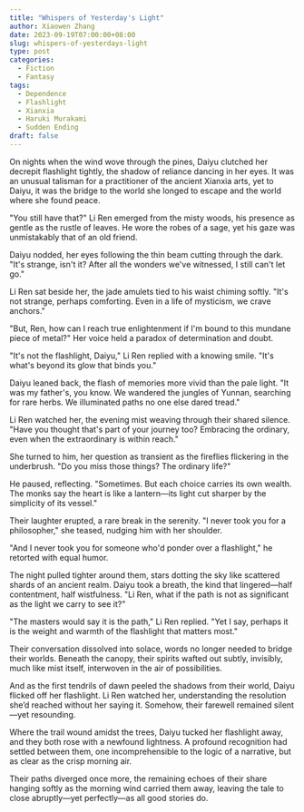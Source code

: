 ```yaml
---
title: "Whispers of Yesterday's Light"
author: Xiaowen Zhang
date: 2023-09-19T07:00:00+08:00
slug: whispers-of-yesterdays-light
type: post
categories:
  - Fiction
  - Fantasy
tags:
  - Dependence
  - Flashlight
  - Xianxia
  - Haruki Murakami
  - Sudden Ending
draft: false
---
```


On nights when the wind wove through the pines, Daiyu clutched her decrepit flashlight tightly, the shadow of reliance dancing in her eyes. It was an unusual talisman for a practitioner of the ancient Xianxia arts, yet to Daiyu, it was the bridge to the world she longed to escape and the world where she found peace.

"You still have that?" Li Ren emerged from the misty woods, his presence as gentle as the rustle of leaves. He wore the robes of a sage, yet his gaze was unmistakably that of an old friend.

Daiyu nodded, her eyes following the thin beam cutting through the dark. "It's strange, isn't it? After all the wonders we've witnessed, I still can't let go."

Li Ren sat beside her, the jade amulets tied to his waist chiming softly. "It's not strange, perhaps comforting. Even in a life of mysticism, we crave anchors."

"But, Ren, how can I reach true enlightenment if I'm bound to this mundane piece of metal?" Her voice held a paradox of determination and doubt.

"It's not the flashlight, Daiyu," Li Ren replied with a knowing smile. "It's what's beyond its glow that binds you."

Daiyu leaned back, the flash of memories more vivid than the pale light. "It was my father's, you know. We wandered the jungles of Yunnan, searching for rare herbs. We illuminated paths no one else dared tread."

Li Ren watched her, the evening mist weaving through their shared silence. "Have you thought that's part of your journey too? Embracing the ordinary, even when the extraordinary is within reach."

She turned to him, her question as transient as the fireflies flickering in the underbrush. "Do you miss those things? The ordinary life?"

He paused, reflecting. "Sometimes. But each choice carries its own wealth. The monks say the heart is like a lantern—its light cut sharper by the simplicity of its vessel."

Their laughter erupted, a rare break in the serenity. "I never took you for a philosopher," she teased, nudging him with her shoulder.

"And I never took you for someone who'd ponder over a flashlight," he retorted with equal humor.

The night pulled tighter around them, stars dotting the sky like scattered shards of an ancient realm. Daiyu took a breath, the kind that lingered—half contentment, half wistfulness. "Li Ren, what if the path is not as significant as the light we carry to see it?"

"The masters would say it is the path," Li Ren replied. "Yet I say, perhaps it is the weight and warmth of the flashlight that matters most."

Their conversation dissolved into solace, words no longer needed to bridge their worlds. Beneath the canopy, their spirits wafted out subtly, invisibly, much like mist itself, interwoven in the air of possibilities.

And as the first tendrils of dawn peeled the shadows from their world, Daiyu flicked off her flashlight. Li Ren watched her, understanding the resolution she’d reached without her saying it. Somehow, their farewell remained silent—yet resounding.

Where the trail wound amidst the trees, Daiyu tucked her flashlight away, and they both rose with a newfound lightness. A profound recognition had settled between them, one incomprehensible to the logic of a narrative, but as clear as the crisp morning air.

Their paths diverged once more, the remaining echoes of their share hanging softly as the morning wind carried them away, leaving the tale to close abruptly—yet perfectly—as all good stories do.
